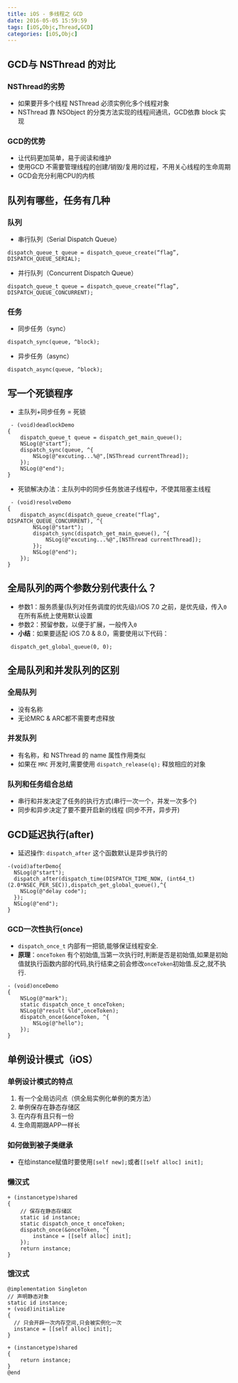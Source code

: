 ```yaml
---
title: iOS - 多线程之 GCD
date: 2016-05-05 15:59:59
tags: [iOS,Objc,Thread,GCD]
categories: [iOS,Objc]
---
```

## GCD与 NSThread 的对比

### NSThread的劣势
- 如果要开多个线程 NSThread 必须实例化多个线程对象
- NSThread 靠 NSObject 的分类方法实现的线程间通讯，GCD依靠 block 实现

### GCD的优势
- 让代码更加简单，易于阅读和维护
- 使用GCD 不需要管理线程的创建/销毁/复用的过程，不用关心线程的生命周期
- GCD会充分利用CPU的内核

## 队列有哪些，任务有几种
### 队列
- 串行队列（Serial Dispatch Queue）
``` Objc
dispatch_queue_t queue = dispatch_queue_create(“flag”, DISPATCH_QUEUE_SERIAL);
```
- 并行队列（Concurrent Dispatch Queue）
``` Objc
dispatch_queue_t queue = dispatch_queue_create(“flag”, DISPATCH_QUEUE_CONCURRENT);
```

### 任务
- 同步任务（sync）
``` Objc
dispatch_sync(queue, ^block);
```
- 异步任务（async）
``` Objc
dispatch_async(queue, ^block);
```

## 写一个死锁程序
- 主队列+同步任务 = 死锁
``` Objc
 - (void)deadlockDemo
{
	dispatch_queue_t queue = dispatch_get_main_queue();
	NSLog(@"start”);
	dispatch_sync(queue, ^{
		NSLog(@"excuting...%@",[NSThread currentThread]);
	});
	NSLog(@"end");
}
```
- 死锁解决办法：主队列中的同步任务放进子线程中，不使其阻塞主线程
``` Objc
 - (void)resolveDemo
{
	dispatch_async(dispatch_queue_create("flag", DISPATCH_QUEUE_CONCURRENT), ^{
		NSLog(@"start");
		dispatch_sync(dispatch_get_main_queue(), ^{
			NSLog(@"excuting...%@",[NSThread currentThread]);
		});
		NSLog(@"end");
	});
}
```

## 全局队列的两个参数分别代表什么？
- 参数1：服务质量(队列对任务调度的优先级)/iOS 7.0 之前，是优先级，传入`0`在所有系统上使用默认设置
- 参数2：预留参数，以便于扩展，一般传入`0`
- **小结**：如果要适配 iOS 7.0 & 8.0，需要使用以下代码：
``` Objc
 dispatch_get_global_queue(0, 0);
```

## 全局队列和并发队列的区别
### 全局队列
- 没有名称
- 无论MRC & ARC都不需要考虑释放

### 并发队列
- 有名称，和 NSThread 的 name 属性作用类似
- 如果在 `MRC` 开发时,需要使用 `dispatch_release(q);` 释放相应的对象


### 队列和任务组合总结
- 串行和并发决定了任务的执行方式(串行一次一个，并发一次多个)
- 同步和异步决定了要不要开启新的线程 (同步不开，异步开)

## GCD延迟执行(after)
- 延迟操作: `dispatch_after` 这个函数默认是异步执行的
``` Objc
-(void)afterDemo{
  NSLog(@"start");
  dispatch_after(dispatch_time(DISPATCH_TIME_NOW, (int64_t)(2.0*NSEC_PER_SEC)),dispatch_get_global_queue(),^{
    NSLog(@"delay code");
  });
  NSLog(@"end");
}
```

### GCD一次性执行(once)
- `dispatch_once_t` 内部有一把锁,能够保证线程安全.
- **原理**：`onceToken` 有个初始值,当第一次执行时,判断是否是初始值,如果是初始值就执行函数内部的代码,执行结束之前会修改`onceToken`初始值.反之,就不执行.
``` Objc
- (void)onceDemo
{
	NSLog(@"mark");
	static dispatch_once_t onceToken;
	NSLog(@"result %ld",onceToken);
	dispatch_once(&onceToken, ^{
		NSLog(@"hello");
	});
}
```

## 单例设计模式（iOS）

### 单例设计模式的特点
1. 有一个全局访问点（供全局实例化单例的类方法）
2. 单例保存在静态存储区
3. 在内存有且只有一份
4. 生命周期跟APP一样长


### 如何做到被子类继承
- 在给instance赋值时要使用`[self new];`或者`[[self alloc] init];`


### 懒汉式
``` Objc
+ (instancetype)shared
{
	// 保存在静态存储区
	static id instance;
	static dispatch_once_t onceToken;
	dispatch_once(&onceToken, ^{
		instance = [[self alloc] init];
	});
	return instance;
}
```
### 饿汉式
``` Objc
@implementation Singleton
// 声明静态对象
static id instance;
+ (void)initialize
{
  // 只会开辟一次内存空间,只会被实例化一次
  instance = [[self alloc] init];
}

+ (instancetype)shared
{
	return instance;
}
@end
```
